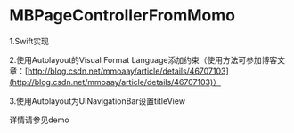 # MBPageControllerFromMomo

1.Swift实现

2.使用Autolayout的Visual Format Language添加约束（使用方法可参加博客文章：[http://blog.csdn.net/mmoaay/article/details/46707103](http://blog.csdn.net/mmoaay/article/details/46707103)）

3.使用Autolayout为UINavigationBar设置titleView
 

详情请参见demo

